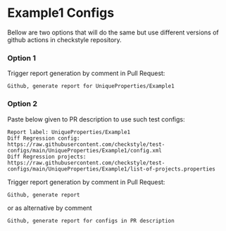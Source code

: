 # Example1 Configs

Bellow are two options that will do the same but use different versions
of github actions in checkstyle repository.


### Option 1
Trigger report generation by comment in Pull Request:
```
Github, generate report for UniqueProperties/Example1
```

### Option 2

Paste below given to PR description to use such test configs:
```
Report label: UniqueProperties/Example1
Diff Regression config: https://raw.githubusercontent.com/checkstyle/test-configs/main/UniqueProperties/Example1/config.xml
Diff Regression projects: https://raw.githubusercontent.com/checkstyle/test-configs/main/UniqueProperties/Example1/list-of-projects.properties
```

Trigger report generation by comment in Pull Request:
```
Github, generate report
```
or as alternative by comment
```
Github, generate report for configs in PR description
```
